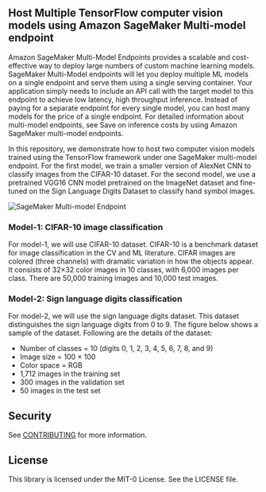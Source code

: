 ## Host Multiple TensorFlow computer vision models using Amazon SageMaker Multi-model endpoint

Amazon SageMaker Multi-Model Endpoints provides a scalable and cost-effective way to deploy large numbers of custom machine learning models. SageMaker Multi-Model endpoints will let you deploy multiple ML models on a single endpoint and serve them using a single serving container. Your application simply needs to include an API call with the target model to this endpoint to achieve low latency, high throughput inference. Instead of paying for a separate endpoint for every single model, you can host many models for the price of a single endpoint. For detailed information about multi-model endpoints, see Save on inference costs by using Amazon SageMaker multi-model endpoints.

In this repository, we demonstrate how to host two computer vision models trained using the TensorFlow framework under one SageMaker multi-model endpoint.  For the first model, we train a smaller version of AlexNet CNN to classify images from the CIFAR-10 dataset. For the second model, we use a pretrained VGG16 CNN model pretrained on the ImageNet dataset and fine-tuned on the Sign Language Digits Dataset to classify hand symbol images. 

<img src="/img/sagemaker-design-patterns-mme-cv.jpg" alt="SageMaker Multi-model Endpoint"/>

### Model-1: CIFAR-10 image classification
For model-1, we will use CIFAR-10 dataset. CIFAR-10 is a benchmark dataset for image classification in the CV and ML literature. CIFAR images are colored (three channels) with dramatic variation in how the objects appear. It consists of 32×32 color images in 10 classes, with 6,000 images per class. There are 50,000 training images and 10,000 test images. 

### Model-2: Sign language digits classification 
For model-2, we will use the sign language digits dataset. This dataset distinguishes the sign language digits from 0 to 9. The figure below shows a sample of the dataset. 
Following are the details of the dataset: 

* Number of classes = 10 (digits 0, 1, 2, 3, 4, 5, 6, 7, 8, and 9) 
* Image size = 100 × 100
* Color space = RGB
* 1,712 images in the training set 
* 300 images in the validation set
* 50 images in the test set 


## Security

See [CONTRIBUTING](CONTRIBUTING.md#security-issue-notifications) for more information.

## License

This library is licensed under the MIT-0 License. See the LICENSE file.

